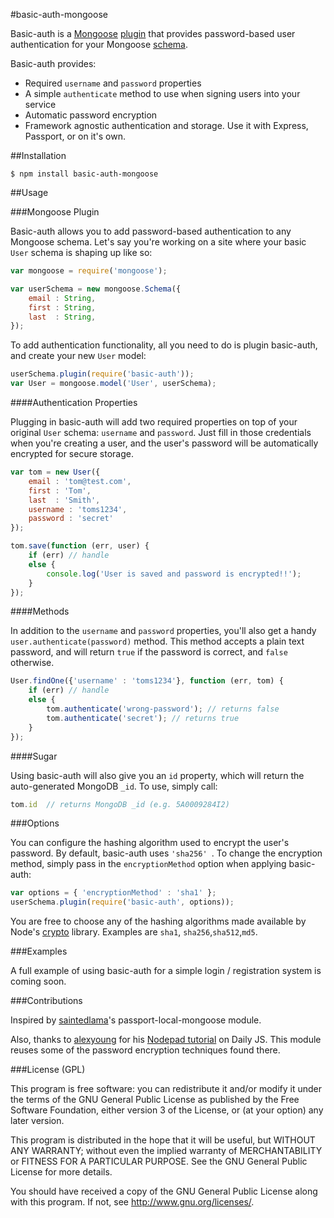 #basic-auth-mongoose

Basic-auth is a [Mongoose](http://mongoosejs.com/) [plugin](http://mongoosejs.com/docs/plugins.html) that provides password-based user authentication for your Mongoose [schema](http://mongoosejs.com/docs/guide.html).

Basic-auth provides:

- Required `username` and `password` properties
- A simple `authenticate` method to use when signing users into your service
- Automatic password encryption
- Framework agnostic authentication and storage. Use it with Express, Passport, or on it's own.


##Installation

	$ npm install basic-auth-mongoose

##Usage

###Mongoose Plugin

Basic-auth allows you to add password-based authentication to any Mongoose schema. Let's say you're working on a site where your basic `User` schema is shaping up like so:

````javascript
var mongoose = require('mongoose');

var userSchema = new mongoose.Schema({
	email : String,
	first : String,
	last  : String,
});
````

To add authentication functionality, all you need to do is plugin basic-auth, and create your new `User` model:

````javascript
userSchema.plugin(require('basic-auth'));
var User = mongoose.model('User', userSchema);
````

####Authentication Properties

Plugging in basic-auth will add two required properties on top of your original `User` schema: `username` and `password`. Just fill in those credentials when you're creating a user, and the user's password will be automatically encrypted for secure storage.

````javascript
var tom = new User({
	email : 'tom@test.com',
	first : 'Tom',
	last  : 'Smith',
	username : 'toms1234',
	password : 'secret'
});

tom.save(function (err, user) {
	if (err) // handle
	else {
		console.log('User is saved and password is encrypted!!');
	}
});
````

####Methods

In addition to the `username` and `password` properties, you'll also get a handy `user.authenticate(password)` method. This method accepts a plain text password, and will return `true` if the password is correct, and `false` otherwise.

````javascript
User.findOne({'username' : 'toms1234'}, function (err, tom) {
	if (err) // handle
	else {
		tom.authenticate('wrong-password'); // returns false
		tom.authenticate('secret'); // returns true
	}
});
````

####Sugar

Using basic-auth will also give you an `id` property, which will return the auto-generated MongoDB `_id`. To use, simply call:

````javascript
tom.id  // returns MongoDB _id (e.g. 5A0009284I2)
````

###Options

You can configure the hashing algorithm used to encrypt the user's password. By default, basic-auth uses `'sha256'
`. To change the encryption method, simply pass in the `encryptionMethod` option when applying basic-auth:

````javascript
var options = { 'encryptionMethod' : 'sha1' };
userSchema.plugin(require('basic-auth', options));
````

You are free to choose any of the hashing algorithms made available by Node's [crypto](http://nodejs.org/api/crypto.html#crypto_crypto_createhash_algorithm) library. 
Examples are `sha1`, `sha256`,`sha512`,`md5`.

###Examples

A full example of using basic-auth for a simple login / registration system is coming soon.

###Contributions

Inspired by [saintedlama](https://github.com/saintedlama/passport-local-mongoose)'s passport-local-mongoose module.

Also, thanks to [alexyoung](https://github.com/alexyoung) for his [Nodepad tutorial](http://dailyjs.com/2010/12/06/node-tutorial-5/) on Daily JS. This module reuses some of the password encryption techniques found there.

###License (GPL)

This program is free software: you can redistribute it and/or modify
it under the terms of the GNU General Public License as published by
the Free Software Foundation, either version 3 of the License, or
(at your option) any later version.

This program is distributed in the hope that it will be useful,
but WITHOUT ANY WARRANTY; without even the implied warranty of
MERCHANTABILITY or FITNESS FOR A PARTICULAR PURPOSE. See the
GNU General Public License for more details.

You should have received a copy of the GNU General Public License
along with this program. If not, see http://www.gnu.org/licenses/.